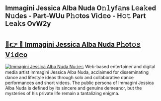 ## Immagini Jessica Alba Nuda O𝚗𝚕yf𝚊ns L𝚎a𝚔ed N𝚞𝚍es - Part-WUu P𝚑𝚘tos Vi𝚍𝚎o - H𝚘𝚝 Part L𝚎a𝚔s OvW2y

# <h2><a href="http://kfc6sd.oniu.top/?m=Immagini+Jessica+Alba+Nuda">🔗👉 🔴 Immagini Jessica Alba Nuda P𝚑ot𝚘𝚜 V𝚒d𝚎o</a></h2>

[![Immagini Jessica Alba Nuda Nu𝚍e𝚜](https://i.imgur.com/0qMVB7G.gif)](http://kfc6sd.oniu.top/?m=Immagini+Jessica+Alba+Nuda)
Web-based entertainer and digital media artist Immagini Jessica Alba Nuda, acclaimed for disseminating dance and lifestyle ideas through solo and collaborative dance performances and short videos. The public persona of Immagini Jessica Alba Nuda is defined by its sincere and genuine demeanor, but the mysteries of his private life remain a tantalizing enigma.  
